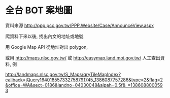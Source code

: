 
全台 BOT 案地圖
===============

資料來源 <http://ppp.pcc.gov.tw/PPP.Website/Case/AnnounceView.aspx>

爬資料下來以後, 找出內文的地址或地號

用 Google Map API 從地址對出 polygon,

或用 <http://maps.nlsc.gov.tw/> 或 <http://easymap.land.moi.gov.tw/> 人工查出資料, 例

<http://landmaps.nlsc.gov.tw/S_Maps/qryTileMapIndex?callback=jQuery164018557332758791745_1386087757286&type=2&flag=2&office=WA&sect=0186&landno=04030048&alpah=0.5f&_=1386088000593>

